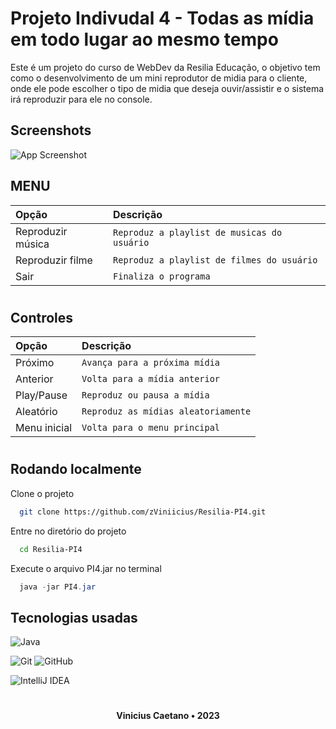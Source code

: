 
# Projeto Indivudal 4 - Todas as mídia em todo lugar ao mesmo tempo

Este é um projeto do curso de WebDev da Resilia Educação, o objetivo tem como o desenvolvimento de um mini reprodutor de midia para o cliente, onde ele pode escolher o tipo de midia que deseja ouvir/assistir e o sistema irá reproduzir para ele no console.

## Screenshots

![App Screenshot](https://i.ibb.co/x5g4Qwp/Print-PI4.png)

## MENU

| Opção | Descrição                           |
| :---------- | :--------- |
| Reproduzir música | `Reproduz a playlist de musicas do usuário` 
| Reproduzir filme | `Reproduz a playlist de filmes do usuário` 
| Sair | `Finaliza o programa` 


#
## Controles

| Opção | Descrição                           |
| :---------- | :--------- |
| Próximo | `Avança para a próxima mídia` 
| Anterior | `Volta para a mídia anterior`
| Play/Pause | `Reproduz ou pausa a mídia`
| Aleatório | `Reproduz as mídias aleatoriamente`
| Menu inicial | `Volta para o menu principal`
#
## Rodando localmente

Clone o projeto

```bash
  git clone https://github.com/zViniicius/Resilia-PI4.git
```

Entre no diretório do projeto

```bash
  cd Resilia-PI4
```

Execute o arquivo PI4.jar no terminal

```java
  java -jar PI4.jar
```

## Tecnologias usadas

![Java](https://img.shields.io/badge/java-%23ED8B00.svg?style=for-the-badge&logo=java&logoColor=white)


![Git](https://img.shields.io/badge/git-%23F05033.svg?style=for-the-badge&logo=git&logoColor=white)
	![GitHub](https://img.shields.io/badge/github-%23121011.svg?style=for-the-badge&logo=github&logoColor=white)

  ![IntelliJ IDEA](https://img.shields.io/badge/IntelliJIDEA-000000.svg?style=for-the-badge&logo=intellij-idea&logoColor=white)

  #
  
  <p align=center><b>Vinicius Caetano  • 2023</b></p>